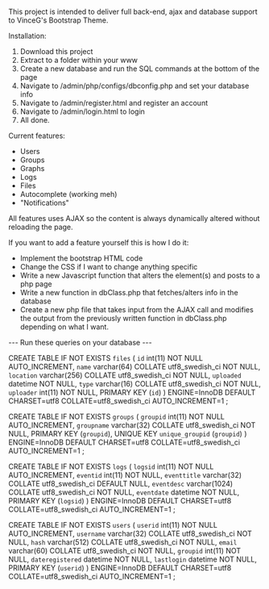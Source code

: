 This project is intended to deliver full back-end, ajax and database support to VinceG's Bootstrap Theme.

Installation:

1. Download this project
2. Extract to a folder within your www
3. Create a new database and run the SQL commands at the bottom of the page
4. Navigate to /admin/php/configs/dbconfig.php and set your database info
5. Navigate to /admin/register.html and register an account
6. Navigate to /admin/login.html to login
7. All done.

Current features:

- Users
- Groups
- Graphs
- Logs
- Files
- Autocomplete (working meh)
- "Notifications"

All features uses AJAX so the content is always dynamically altered without reloading the page.

If you want to add a feature yourself this is how I do it:

- Implement the bootstrap HTML code
- Change the CSS if I want to change anything specific
- Write a new Javascript function that alters the element(s) and posts to a php page
- Write a new function in dbClass.php that fetches/alters info in the database
- Create a new php file that takes input from the AJAX call and modifies the output from the previously written function in dbClass.php depending on what I want.

--- Run these queries on your database ---

CREATE TABLE IF NOT EXISTS `files` (
  `id` int(11) NOT NULL AUTO_INCREMENT,
  `name` varchar(64) COLLATE utf8_swedish_ci NOT NULL,
  `location` varchar(256) COLLATE utf8_swedish_ci NOT NULL,
  `uploaded` datetime NOT NULL,
  `type` varchar(16) COLLATE utf8_swedish_ci NOT NULL,
  `uploader` int(11) NOT NULL,
  PRIMARY KEY (`id`)
) ENGINE=InnoDB DEFAULT CHARSET=utf8 COLLATE=utf8_swedish_ci AUTO_INCREMENT=1 ;

CREATE TABLE IF NOT EXISTS `groups` (
  `groupid` int(11) NOT NULL AUTO_INCREMENT,
  `groupname` varchar(32) COLLATE utf8_swedish_ci NOT NULL,
  PRIMARY KEY (`groupid`),
  UNIQUE KEY `unique_groupid` (`groupid`)
) ENGINE=InnoDB  DEFAULT CHARSET=utf8 COLLATE=utf8_swedish_ci AUTO_INCREMENT=1 ;

CREATE TABLE IF NOT EXISTS `logs` (
  `logsid` int(11) NOT NULL AUTO_INCREMENT,
  `eventid` int(11) NOT NULL,
  `eventtitle` varchar(32) COLLATE utf8_swedish_ci DEFAULT NULL,
  `eventdesc` varchar(1024) COLLATE utf8_swedish_ci NOT NULL,
  `eventdate` datetime NOT NULL,
  PRIMARY KEY (`logsid`)
) ENGINE=InnoDB  DEFAULT CHARSET=utf8 COLLATE=utf8_swedish_ci AUTO_INCREMENT=1 ;

CREATE TABLE IF NOT EXISTS `users` (
  `userid` int(11) NOT NULL AUTO_INCREMENT,
  `username` varchar(32) COLLATE utf8_swedish_ci NOT NULL,
  `hash` varchar(512) COLLATE utf8_swedish_ci NOT NULL,
  `email` varchar(60) COLLATE utf8_swedish_ci NOT NULL,
  `groupid` int(11) NOT NULL,
  `dateregistered` datetime NOT NULL,
  `lastlogin` datetime NOT NULL,
  PRIMARY KEY (`userid`)
) ENGINE=InnoDB  DEFAULT CHARSET=utf8 COLLATE=utf8_swedish_ci AUTO_INCREMENT=1 ;